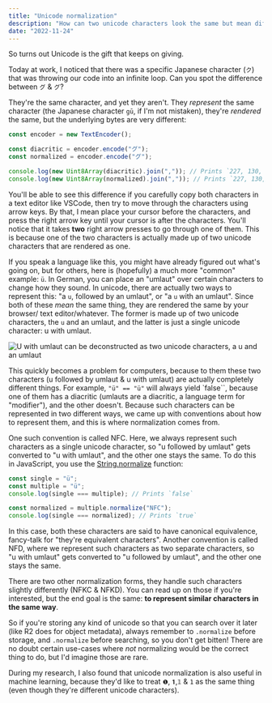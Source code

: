 ```yaml
---
title: "Unicode normalization"
description: "How can two unicode characters look the same but mean different things?"
date: "2022-11-24"
---
```


So turns out Unicode is the gift that keeps on giving.

Today at work, I noticed that there was a specific Japanese character (`ク`) that
was throwing our code into an infinite loop. Can you spot the difference between
`グ` & `グ`?

They're the same character, and yet they aren't. They _represent_ the same character
(the Japanese character `gū`, if I'm not mistaken), they're _rendered_ the same,
but the underlying bytes are very different:

```typescript
const encoder = new TextEncoder();

const diacritic = encoder.encode("グ");
const normalized = encoder.encode("グ");

console.log(new Uint8Array(diacritic).join(",")); // Prints `227, 130, 176`
console.log(new Uint8Array(normalized).join(",")); // Prints `227, 130, 175, 227, 130, 153`
```

You'll be able to see this difference if you carefully copy both characters in a
text editor like VSCode, then try to move through the characters using arrow keys.
By that, I mean place your cursor before the characters, and press the right arrow
key until your cursor is after the characters. You'll notice that it takes **two**
right arrow presses to go through one of them. This is because one of the two characters
is actually made up of two unicode characters that are rendered as one.

If you speak a language like this, you might have already figured out what's going on, but for others, here
is (hopefully) a much more "common" example: `ü`. In German, you can place an "umlaut"
over certain characters to change how they sound. In unicode, there are actually
two ways to represent this: "a `u`, followed by an umlaut", or "a `u` with an umlaut".
Since both of these _mean_ the same thing, they are rendered the same by your browser/
text editor/whatever. The former is made up of two unicode characters, the `u` and
an umlaut, and the latter is just a single unicode character: u with umlaut.

![U with umlaut can be deconstructed as two unicode characters, a u and an umlaut](/t/unicode-normalization/umlaut-deconstruct.png)

This quickly becomes a problem for computers, because to them these two characters
(u followed by umlaut & u with umlaut) are actually completely different things.
For example, `"ü" == "ü"` will always yield `false``, because one of them has a diacritic
(umlauts are a diacritic, a language term for "modifier"), and the other doesn't.
Because such characters can be represented in two different ways, we came up with
conventions about how to represent them, and this is where normalization comes from.

One such convention is called NFC. Here, we always represent such characters as a
single unicode character, so "u followed by umlaut" gets converted to "u with umlaut",
and the other one stays the same. To do this in JavaScript, you use the [String.normalize](https://developer.mozilla.org/en-US/docs/Web/JavaScript/Reference/Global_Objects/String/normalize)
function:

```typescript
const single = "ü";
const multiple = "ü";
console.log(single === multiple); // Prints `false`

const normalized = multiple.normalize("NFC");
console.log(single === normalized); // Prints `true`
```

In this case, both these characters are said to have canonical equivalence, fancy-talk
for "they're equivalent characters". Another convention is called NFD, where we
represent such characters as two separate characters, so "u with umlaut" gets
converted to "u followed by umlaut", and the other one stays the same.

There are two other normalization forms, they handle such characters slightly differently (NFKC & NFKD).
You can read up on those if you're interested, but the end goal is the same: **to represent similar characters in the same way**.

So if you're storing any kind of unicode so that you can search over it later (like R2
does for object metadata), always remember to `.normalize` before storage, and `.normalize`
before searching, so you don't get bitten! There are no doubt certain use-cases
where _not_ normalizing would be the correct thing to do, but I'd imagine those are rare.

During my research, I also found that unicode normalization is also useful in
machine learning, because they'd like to treat `❶`, `𝟏`,`𝟙` & `1` as the same thing
(even though they're different unicode characters).
